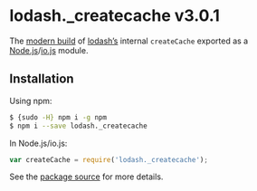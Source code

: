 # lodash._createcache v3.0.1

The [modern build](https://github.com/lodash/lodash/wiki/Build-Differences) of [lodash’s](https://lodash.com/) internal `createCache` exported as a [Node.js](http://nodejs.org/)/[io.js](https://iojs.org/) module.

## Installation

Using npm:

```bash
$ {sudo -H} npm i -g npm
$ npm i --save lodash._createcache
```

In Node.js/io.js:

```js
var createCache = require('lodash._createcache');
```

See the [package source](https://github.com/lodash/lodash/blob/3.0.1-npm-packages/lodash._createcache) for more details.
